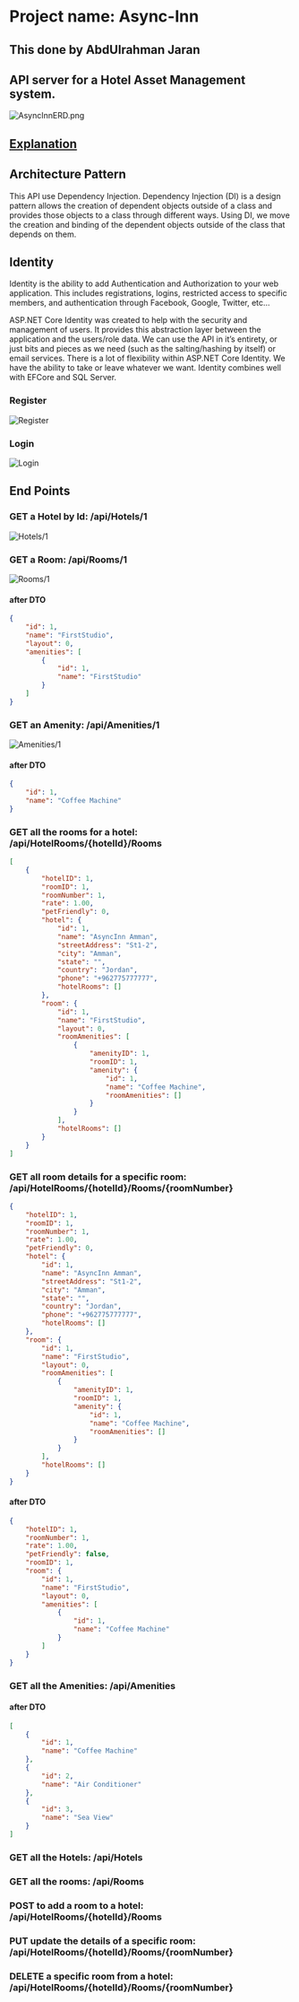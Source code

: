 # Project name: Async-Inn
## This done by AbdUlrahman Jaran

## API server for a Hotel Asset Management system.

![AsyncInnERD.png](./images/AsyncInnERD.png) <br>

## [Explanation](./Explanation.md)

## Architecture Pattern
This API use Dependency Injection.
Dependency Injection (DI) is a design pattern allows the creation of dependent objects outside of a class and provides those objects to a class through different ways. Using DI, we move the creation and binding of the dependent objects outside of the class that depends on them.

## Identity
Identity is the ability to add Authentication and Authorization to your web application. This includes registrations, logins, restricted access to specific members, and authentication through Facebook, Google, Twitter, etc…

ASP.NET Core Identity was created to help with the security and management of users. It provides this abstraction layer between the application and the users/role data. We can use the API in it’s entirety, or just bits and pieces as we need (such as the salting/hashing by itself) or email services. There is a lot of flexibility within ASP.NET Core Identity. We have the ability to take or leave whatever we want. Identity combines well with EFCore and SQL Server.

### Register
![Register](../Async-Inn/images/Register.png)

### Login
![Login](../Async-Inn/images/Login.png)

## End Points
### GET a Hotel by Id: /api/Hotels/1<br>
![Hotels/1](./images/Hotels-1.png)

### GET a Room: /api/Rooms/1<br>
![Rooms/1](./images/Rooms-1.png)

#### after DTO
```JSON
{
    "id": 1,
    "name": "FirstStudio",
    "layout": 0,
    "amenities": [
        {
            "id": 1,
            "name": "FirstStudio"
        }
    ]
}
```

### GET an Amenity: /api/Amenities/1<br>
![Amenities/1](./images/Amenities-1.png)


#### after DTO
```JSON
{
    "id": 1,
    "name": "Coffee Machine"
}
```
### GET all the rooms for a hotel: /api/HotelRooms/{hotelId}/Rooms
```JSON
[
    {
        "hotelID": 1,
        "roomID": 1,
        "roomNumber": 1,
        "rate": 1.00,
        "petFriendly": 0,
        "hotel": {
            "id": 1,
            "name": "AsyncInn Amman",
            "streetAddress": "St1-2",
            "city": "Amman",
            "state": "",
            "country": "Jordan",
            "phone": "+962775777777",
            "hotelRooms": []
        },
        "room": {
            "id": 1,
            "name": "FirstStudio",
            "layout": 0,
            "roomAmenities": [
                {
                    "amenityID": 1,
                    "roomID": 1,
                    "amenity": {
                        "id": 1,
                        "name": "Coffee Machine",
                        "roomAmenities": []
                    }
                }
            ],
            "hotelRooms": []
        }
    }
]
```

### GET all room details for a specific room: /api/HotelRooms/{hotelId}/Rooms/{roomNumber}
```JSON
{
    "hotelID": 1,
    "roomID": 1,
    "roomNumber": 1,
    "rate": 1.00,
    "petFriendly": 0,
    "hotel": {
        "id": 1,
        "name": "AsyncInn Amman",
        "streetAddress": "St1-2",
        "city": "Amman",
        "state": "",
        "country": "Jordan",
        "phone": "+962775777777",
        "hotelRooms": []
    },
    "room": {
        "id": 1,
        "name": "FirstStudio",
        "layout": 0,
        "roomAmenities": [
            {
                "amenityID": 1,
                "roomID": 1,
                "amenity": {
                    "id": 1,
                    "name": "Coffee Machine",
                    "roomAmenities": []
                }
            }
        ],
        "hotelRooms": []
    }
}
```

#### after DTO
```JSON
{
    "hotelID": 1,
    "roomNumber": 1,
    "rate": 1.00,
    "petFriendly": false,
    "roomID": 1,
    "room": {
        "id": 1,
        "name": "FirstStudio",
        "layout": 0,
        "amenities": [
            {
                "id": 1,
                "name": "Coffee Machine"
            }
        ]
    }
}
```

### GET all the Amenities: /api/Amenities
#### after DTO
```JSON
[
    {
        "id": 1,
        "name": "Coffee Machine"
    },
    {
        "id": 2,
        "name": "Air Conditioner"
    },
    {
        "id": 3,
        "name": "Sea View"
    }
]
```

### GET all the Hotels: /api/Hotels

### GET all the rooms: /api/Rooms

### POST to add a room to a hotel: /api/HotelRooms/{hotelId}/Rooms

### PUT update the details of a specific room: /api/HotelRooms/{hotelId}/Rooms/{roomNumber}

### DELETE a specific room from a hotel: /api/HotelRooms/{hotelId}/Rooms/{roomNumber}
